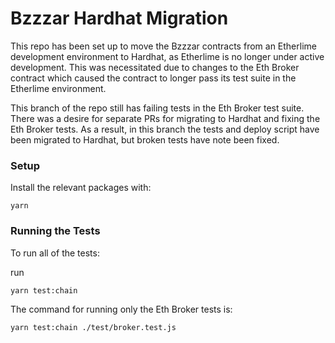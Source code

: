 # Bzzzar Hardhat Migration

This repo has been set up to move the Bzzzar contracts from an Etherlime development environment to Hardhat, as Etherlime is no longer under active development. This was necessitated due to changes to the Eth Broker contract which caused the contract to longer pass its test suite in the Etherlime environment.

This branch of the repo still has failing tests in the Eth Broker test suite. There was a desire for separate PRs for migrating to Hardhat and fixing the Eth Broker tests. As a result, in this branch the tests and deploy script have been migrated to Hardhat, but broken tests have note been fixed.

### Setup

Install the relevant packages with:
```
yarn
```

### Running the Tests

To run all of the tests:

run
```
yarn test:chain
```

The command for running only the Eth Broker tests is:
```
yarn test:chain ./test/broker.test.js
```
